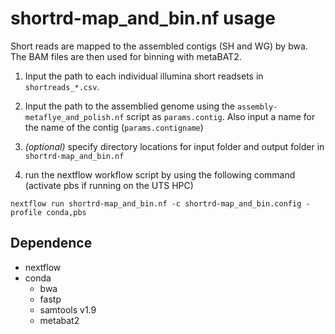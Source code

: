 # shortrd-map_and_bin.nf usage

Short reads are mapped to the assembled contigs (SH and WG) by bwa. The BAM files are then used for binning with metaBAT2.

1. Input the path to each individual illumina short readsets in `shortreads_*.csv`. 

2. Input the path to the assemblied genome using the `assembly-metaflye_and_polish.nf` script as `params.contig`. Also input a name for the name of the contig (`params.contigname`)

3. *(optional)* specify directory locations for input folder and output folder in `shortrd-map_and_bin.nf`

4. run the nextflow workflow script by using the following command (activate pbs if running on the UTS HPC)
```
nextflow run shortrd-map_and_bin.nf -c shortrd-map_and_bin.config -profile conda,pbs
```

## Dependence
* nextflow
* conda
    * bwa
    * fastp
    * samtools v1.9
    * metabat2